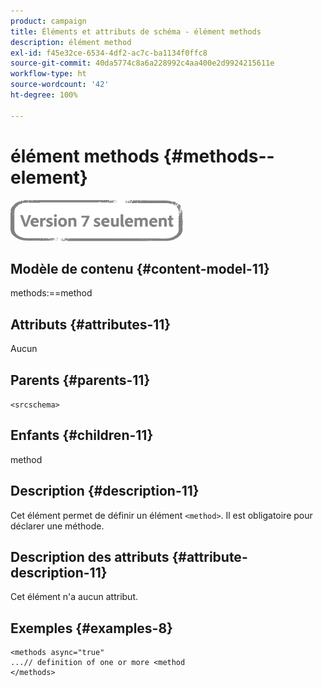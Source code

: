 ```yaml
---
product: campaign
title: Éléments et attributs de schéma - élément methods
description: élément method
exl-id: f45e32ce-6534-4df2-ac7c-ba1134f0ffc8
source-git-commit: 40da5774c8a6a228992c4aa400e2d9924215611e
workflow-type: ht
source-wordcount: '42'
ht-degree: 100%

---
```


# élément methods {#methods--element}

![](../../../assets/v7-only.svg)

## Modèle de contenu {#content-model-11}

methods:==method

## Attributs {#attributes-11}

Aucun

## Parents {#parents-11}

`<srcschema>`

## Enfants {#children-11}

method

## Description {#description-11}

Cet élément permet de définir un élément `<method>`. Il est obligatoire pour déclarer une méthode.

## Description des attributs {#attribute-description-11}

Cet élément n&#39;a aucun attribut.

## Exemples       {#examples-8}

```
<methods async="true"
...// definition of one or more <method
</methods>
```
